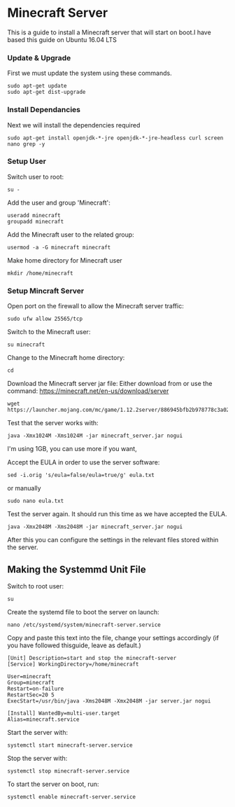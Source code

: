 # Minecraft Server

This is a guide to install a Minecraft server that will start on boot.I have based this guide on Ubuntu 16.04 LTS

### Update & Upgrade

First we must update the system using these commands.
```
sudo apt-get update
sudo apt-get dist-upgrade
```
### Install Dependancies

Next we will install the dependencies required
```
sudo apt-get install openjdk-*-jre openjdk-*-jre-headless curl screen nano grep -y
```

### Setup User

Switch user to root:
```
su -
```
Add the user and group 'Minecraft':
```
useradd minecraft
groupadd minecraft
```

Add the Minecraft user to the related group:
```
usermod -a -G minecraft minecraft
```

Make home directory for Minecraft user
```
mkdir /home/minecraft
```

### Setup Mincraft Server

Open port on the firewall to allow the Minecraft server traffic:
```
sudo ufw allow 25565/tcp
```

Switch to the Minecraft user:
```
su minecraft
```

Change to the Minecraft home directory:
```
cd
```

Download the Minecraft server jar file:
Either download from or use the command: https://minecraft.net/en-us/download/server
```
wget https://launcher.mojang.com/mc/game/1.12.2server/886945bfb2b978778c3a0288fd7fab09d315b25f/server.jar 
```

Test that the server works with:
```
java -Xmx1024M -Xms1024M -jar minecraft_server.jar nogui
```
I'm using 1GB, you can use more if you want,

Accept the EULA in order to use the server software:
```
sed -i.orig 's/eula=false/eula=true/g' eula.txt
```
or manually
```
sudo nano eula.txt
```

Test the server again. It should run this time as we have accepted the EULA.
```
java -Xmx2048M -Xms2048M -jar minecraft_server.jar nogui
```

After this you can configure the settings in the relevant files stored within the server.

## Making the Systemmd Unit File

Switch to root user:
```
su
```

Create the systemd file to boot the server on launch:
```
nano /etc/systemd/system/minecraft-server.service
```

Copy and paste this text into the file, change your settings accordingly (if you have followed thisguide, leave as default.)

```
[Unit] Description=start and stop the minecraft-server
[Service] WorkingDirectory=/home/minecraft

User=minecraft
Group=minecraft
Restart=on-failure
RestartSec=20 5
ExecStart=/usr/bin/java -Xms2048M -Xmx2048M -jar server.jar nogui

[Install] WantedBy=multi-user.target
Alias=minecraft.service
```
Start the server with:
```
systemctl start minecraft-server.service
```
Stop the server with:
```
systemctl stop minecraft-server.service
```
To start the server on boot, run:
```
systemctl enable minecraft-server.service
```


